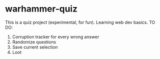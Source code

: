 # warhammer-quiz
This is a quiz project (experimental, for fun). Learning web dev basics.
TO DO:

1) Corruption tracker for every wrong answer
2) Randomize questions
3) Save current selection
4) Loot
